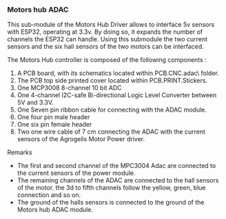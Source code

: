### Motors hub ADAC

This sub-module of the Motors Hub Driver allows to interface 5v sensors with ESP32, operating at 3.3v.
By doing so, it expands the number of channels the ESP32 can handle. Using this submodule the two current sensors and the six hall sensors of the two motors can be interfaced.

The Motors Hub controller is composed of the following components :

1. A PCB board, with its schematics located within PCB.CNC.adac\ folder.
2. The PCB top side printed cover located within PCB.PRINT.Stickers.
3. One MCP3008 8-channel 10 bit ADC
4. One 4-channel I2C-safe Bi-directional Logic Level Converter between 5V and 3.3V.
5. One Seven pin ribbon cable for connecting with the ADAC module.
6. One four pin male header
7. One six pin female header
8. Two one wire cable of 7 cm connecting the ADAC with the current sensors of the Agrogelis Motor Power driver.

Remarks 

- The first and second channel of the MPC3004 Adac are connected to the current sensors of the power module.
- The remaining channels of the ADAC are connected to the hall sensors of the motor. the 3d to fifth channels follow the yellow, green, blue connection and so on.
- The ground of the halls sensors is connected to the ground of the Motors hub ADAC module.

